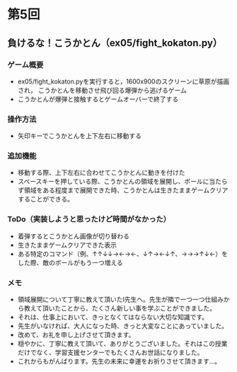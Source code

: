 # 第5回
## 負けるな！こうかとん（ex05/fight_kokaton.py）
### ゲーム概要
- ex05/fight_kokaton.pyを実行すると，1600x900のスクリーンに草原が描画され，
こうかとんを移動させ飛び回る爆弾から逃げるゲーム
- こうかとんが爆弾と接触するとゲームオーバーで終了する
### 操作方法
- 矢印キーでこうかとんを上下左右に移動する
### 追加機能
- 移動する際、上下左右に合わせてこうかとんに動きを付けた
- スペースキーを押している際、こうかとんの領域を展開し、ボールに当たらず領域をある程度まで展開できた時、こうかとんは生きたままゲームクリアすることができる。
### ToDo（実装しようと思ったけど時間がなかった）
- 着弾するとこうかとん画像が切り替わる
- 生きたままゲームクリアできた表示
- ある特定のコマンド（例、↑↑↓↓→←→←、↓↑→←↓↑、→→→↑↓←）をした際、敵のボールがもう一つ増える
### メモ
- 領域展開について丁寧に教えて頂いたI先生へ。先生が隣で一つ一つ仕組みから教えて頂いたことから、たくさん新しい事を学ぶことができました。
- それは、仕事上において、きっとなくてはならない大切な知識です。
- 先生がいなければ、大人になった時、きっと大変なことにあっていました。
- 改めて、お礼を申し上げさせて頂きます。
- 穏やかに、丁寧に教えて頂いて、ありがとうございました。それはこの授業だけでなく、学習支援センターでもたくさんお世話になりました。
- これからもがんばります。先生の未来に幸運をお祈りさせて頂きます...。